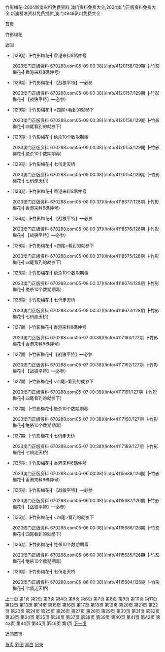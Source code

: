 竹影梅花-2024新澳彩料免费资料,澳门资料免费大全,2024澳门正版资料免费大全,新澳精准资料免费提供,澳门4949资料免费大全



[首页](/)

竹影梅花

返回

* [129期: ┣竹影梅花┫香港来料8碼仲号

  2023澳门正版资料 670288.com05-09 00:38](/info/4120158/129期 ┣竹影梅花┫香港来料8碼仲号)
* [129期: ┣竹影梅花┫【战狼平特】━必参

  2023澳门正版资料 670288.com05-09 00:38](/info/4120157/129期 ┣竹影梅花┫【战狼平特】━必参)
* [129期: ┣竹影梅花┫<四尾>看到的就参下

  2023澳门正版资料 670288.com05-09 00:38](/info/4120156/129期 ┣竹影梅花┫四尾看到的就参下)
* [129期: ┣竹影梅花┫绝杀10个数期期毒

  2023澳门正版资料 670288.com05-09 00:38](/info/4120155/129期 ┣竹影梅花┫绝杀10个数期期毒)
* [129期: ┣竹影梅花┫七俏走天桥

  2023澳门正版资料 670288.com05-09 00:38](/info/4120154/129期 ┣竹影梅花┫七俏走天桥)
* [128期: ┣竹影梅花┫香港来料8碼仲号

  2023澳门正版资料 670288.com05-08 00:37](/info/4118677/128期 ┣竹影梅花┫香港来料8碼仲号)
* [128期: ┣竹影梅花┫【战狼平特】━必参

  2023澳门正版资料 670288.com05-08 00:37](/info/4118676/128期 ┣竹影梅花┫【战狼平特】━必参)
* [128期: ┣竹影梅花┫<四尾>看到的就参下

  2023澳门正版资料 670288.com05-08 00:37](/info/4118675/128期 ┣竹影梅花┫四尾看到的就参下)
* [128期: ┣竹影梅花┫绝杀10个数期期毒

  2023澳门正版资料 670288.com05-08 00:37](/info/4118674/128期 ┣竹影梅花┫绝杀10个数期期毒)
* [128期: ┣竹影梅花┫七俏走天桥

  2023澳门正版资料 670288.com05-08 00:37](/info/4118673/128期 ┣竹影梅花┫七俏走天桥)
* [127期: ┣竹影梅花┫香港来料8碼仲号

  2023澳门正版资料 670288.com05-07 00:38](/info/4117193/127期 ┣竹影梅花┫香港来料8碼仲号)
* [127期: ┣竹影梅花┫【战狼平特】━必参

  2023澳门正版资料 670288.com05-07 00:38](/info/4117192/127期 ┣竹影梅花┫【战狼平特】━必参)
* [127期: ┣竹影梅花┫<四尾>看到的就参下

  2023澳门正版资料 670288.com05-07 00:38](/info/4117191/127期 ┣竹影梅花┫四尾看到的就参下)
* [127期: ┣竹影梅花┫绝杀10个数期期毒

  2023澳门正版资料 670288.com05-07 00:38](/info/4117190/127期 ┣竹影梅花┫绝杀10个数期期毒)
* [127期: ┣竹影梅花┫七俏走天桥

  2023澳门正版资料 670288.com05-07 00:38](/info/4117189/127期 ┣竹影梅花┫七俏走天桥)
* [126期: ┣竹影梅花┫香港来料8碼仲号

  2023澳门正版资料 670288.com05-06 00:38](/info/4115688/126期 ┣竹影梅花┫香港来料8碼仲号)
* [126期: ┣竹影梅花┫【战狼平特】━必参

  2023澳门正版资料 670288.com05-06 00:38](/info/4115687/126期 ┣竹影梅花┫【战狼平特】━必参)
* [126期: ┣竹影梅花┫<四尾>看到的就参下

  2023澳门正版资料 670288.com05-06 00:38](/info/4115686/126期 ┣竹影梅花┫四尾看到的就参下)
* [126期: ┣竹影梅花┫绝杀10个数期期毒

  2023澳门正版资料 670288.com05-06 00:38](/info/4115685/126期 ┣竹影梅花┫绝杀10个数期期毒)
* [126期: ┣竹影梅花┫七俏走天桥

  2023澳门正版资料 670288.com05-06 00:38](/info/4115684/126期 ┣竹影梅花┫七俏走天桥)

[上一页](javascript:;)
第1页
第2页
第3页
第4页
第5页
第6页
第7页
第8页
第9页
第10页
第11页
第12页
第13页
第14页
第15页
第16页
第17页
第18页
第19页
第20页
第21页
第22页
第23页
第24页
第25页
第26页
第27页
第28页
第29页
第30页
第31页
第32页
第33页
第34页
第35页
第36页
第37页
第38页
第39页
第40页
第41页
第42页
第43页
第44页
第45页
第46页
第1页
[下一页](/list/竹影梅花/2)

[返回首页](/)

[首页](/)
[彩图](/photo/color)
[黑白](/photo/black)
[记录](/page/history)